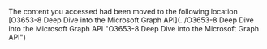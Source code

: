 The content you accessed had been moved to the following location [O3653-8 Deep Dive into the Microsoft Graph API](../O3653-8 Deep Dive into the Microsoft Graph API "O3653-8 Deep Dive into the Microsoft Graph API")